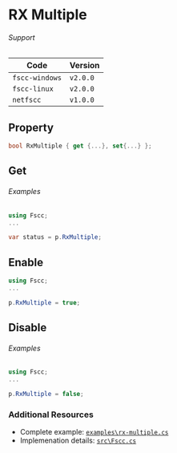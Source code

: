 # RX Multiple

###### Support
| Code           | Version
| -------------- | --------
| `fscc-windows` | `v2.0.0` 
| `fscc-linux`   | `v2.0.0` 
| `netfscc`      | `v1.0.0`


## Property
```c#
bool RxMultiple { get {...}, set{...} };
```


## Get
###### Examples
```c#
using Fscc;
...

var status = p.RxMultiple;
```


## Enable
```c#
using Fscc;
...

p.RxMultiple = true;
```


## Disable
###### Examples
```c#
using Fscc;
...

p.RxMultiple = false;
```


### Additional Resources
- Complete example: [`examples\rx-multiple.cs`](https://github.com/commtech/netfscc/blob/master/examples/rx-multiple.cs)
- Implemenation details: [`src\Fscc.cs`](https://github.com/commtech/netfscc/blob/master/src/Fscc.cs)
